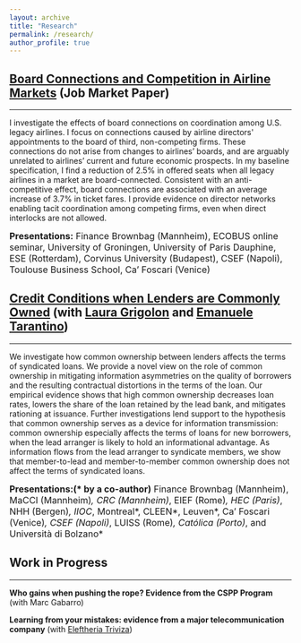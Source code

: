 ```yaml
---
layout: archive
title: "Research"
permalink: /research/
author_profile: true
---
```


## [Board Connections and Competition in Airline Markets](/files/JMP.pdf) (Job Market Paper)

---------

<p class="text-justify">I investigate the effects of board connections on coordination among U.S. legacy airlines. I focus on connections caused by airline directors' appointments to the board of third, non-competing firms. These connections do not arise from changes to airlines’ boards, and are arguably unrelated to airlines’ current and future economic prospects. In my baseline specification, I find a reduction of 2.5% in offered seats when all legacy airlines in a market are board-connected. Consistent with an anti-competitive effect, board connections are associated with an average increase of 3.7% in ticket fares. I provide evidence on director networks enabling tacit coordination among competing firms, even when direct interlocks are not allowed. </p>

<font size="-0.5"><b>Presentations:</b> Finance Brownbag (Mannheim), ECOBUS online seminar, University of Groningen, University of Paris Dauphine, ESE (Rotterdam), Corvinus University (Budapest), CSEF (Napoli), Toulouse Business School, Ca’ Foscari (Venice) </font>

## [Credit Conditions when Lenders are Commonly Owned](/files/ColomboGrigolonTarantino_CreditConditionsWhenLendersAreCommonlyOwned.pdf) (with [Laura Grigolon](https://sites.google.com/site/lauragrig/home) and [Emanuele Tarantino](https://sites.google.com/site/etarantino/))

---------

<p class="text-justify">We investigate how common ownership between lenders affects the terms of syndicated loans. We provide a novel view on the role of common ownership in mitigating information asymmetries on the quality of borrowers and the resulting contractual distortions in the terms of the loan. Our empirical evidence shows that high common ownership decreases loan rates, lowers the share of the loan retained by the lead bank, and mitigates rationing at issuance. Further investigations lend support to the hypothesis that common ownership serves as a device for information transmission: common ownership especially affects the terms of loans for new borrowers, when the lead arranger is likely to hold an informational advantage. As information flows from the lead arranger to syndicate members, we show that member-to-lead and member-to-member common ownership does not affect the terms of syndicated loans.</p>

<font size="-0.5"><b>Presentations:(* by a co-author)</b> Finance Brownbag (Mannheim), MaCCI (Mannheim)*, CRC (Mannheim)*, EIEF (Rome)*, HEC (Paris)*, NHH (Bergen)*, IIOC*, Montreal*, CLEEN*, Leuven*, Ca’ Foscari (Venice)*, CSEF (Napoli)*, LUISS (Rome)*, Católica (Porto)*, and Università di Bolzano* </font>

## Work in Progress
---------

**Who gains when pushing the rope? Evidence from the CSPP Program** (with Marc Gabarro)

**Learning from your mistakes: evidence from a major telecommunication company** (with [Eleftheria Triviza](https://sites.google.com/site/eleftheriatrivizaecon/home))
